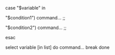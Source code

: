case "$variable" in

"$condition1")
command...
;;

"$condition2")
command...
;;

esac

select variable [in list]
do 
   command...
   break
done

